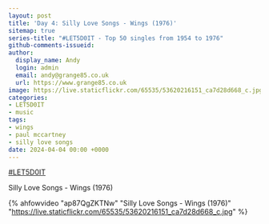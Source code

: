 ```yaml
---
layout: post
title: 'Day 4: Silly Love Songs - Wings (1976)'
sitemap: true
series-title: "#LET5D0IT - Top 50 singles from 1954 to 1976"
github-comments-issueid:
author:
  display_name: Andy
  login: admin
  email: andy@grange85.co.uk
  url: https://www.grange85.co.uk
image: https://live.staticflickr.com/65535/53620216151_ca7d28d668_c.jpg
categories:
- LET5D0IT
- music
tags:
- wings
- paul mccartney
- silly love songs
date: 2024-04-04 00:00 +0000
---
```

[#LET5D0IT](https://bsky.app/profile/let5d0it.bsky.social)

Silly Love Songs - Wings (1976)

{% ahfowvideo "ap87QgZKTNw" "Silly Love Songs - Wings (1976)" "https://live.staticflickr.com/65535/53620216151_ca7d28d668_c.jpg" %}

